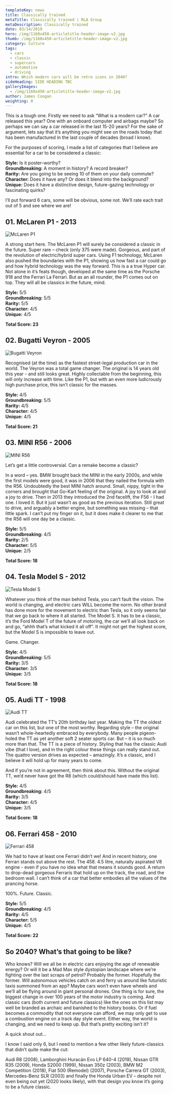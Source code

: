 ```yaml
---
templateKey: news
title: Classically trained
metaTitle: Classically trained | RLA Group
metaDescription: Classically trained
date: 03/14/2019
hero: /img/1160x450-articletitle-header-image-v2.jpg
thumb: /img/1160x450-articletitle-header-image-v2.jpg
category: Culture
tags:
  - cars
  - classic
  - supercars
  - automotive
  - driving
intro: Which modern cars will be retro icons in 2040?
sideHeading: SIDE HEADING TBC
galleryImages:
  - /img/1160x450-articletitle-header-image-v2.jpg
author: James Coogan
weighting: 0
---
```

This is a tough one. Firstly we need to ask “What is a modern car?” A car released this year? One with an onboard computer and airbags maybe? So perhaps we can say a car released in the last 15-20 years? For the sake of argument, lets say that it’s anything you might see on the roads today that has been manufactured in the last couple of decades (broad I know).

For the purposes of scoring, I made a list of categories that I believe are essential for a car to be considered a classic:

**Style:** Is it poster-worthy?\
**Groundbreaking:** A moment in history? A record breaker?\
**Rarity:** Are you going to be seeing 10 of them on your daily commute?\
**Character:** Does it have any? Or does it blend into the background?\
**Unique:** Does it have a distinctive design, future-gazing technology or fascinating quirks?

I’ll put forward 6 cars, some will be obvious, some not. We’ll rate each trait out of 5 and see where we are!

## 01. McLaren P1 - 2013

![McLaren P1](/img/1366x532-mclaren-p1-v1.jpg)

A strong start here. The McLaren P1 will surely be considered a classic in the future. Super rare – check (only 375 were made). Gorgeous, and part of the revolution of electric/hybrid super cars. Using F1 technology, McLaren also pushed the boundaries with the P1, showing us how fast a car could go and how hybrid technology was the way forward. This is a a true Hyper car. Not alone in it’s feats though, developed at the same time as the Porsche 918 and the Ferrari La Ferrari. But as an all rounder, the P1 comes out on top. They will all be classics in the future, mind.

**Style:** 5/5\
**Groundbreaking:** 5/5\
**Rarity:** 5/5\
**Character:** 4/5\
**Unique:** 4/5

**Total Score: 23**

## 02. Bugatti Veyron - 2005

![Bugatti Veyron](/img/1366x532-bugatti-veyron-v1.jpg)

Recognised (at the time) as the fastest street-legal production car in the world. The Veyron was a total game changer. The original is 14 years old this year - and still looks great. Highly collectable from the beginning, this will only increase with time. Like the P1, but with an even more ludicrously high purchase price, this isn’t classic for the masses.

**Style:** 4/5\
**Groundbreaking:** 5/5\
**Rarity:** 4/5\
**Character:** 4/5\
**Unique:** 4/5

**Total Score: 21**

## 03. MINI R56 - 2006

![MINI R56](/img/1366x532-mini-cooper-v1.jpg)

Let’s get a little controversial. Can a remake become a classic? 

In a word – yes. BMW brought back the MINI in the early 2000s, and while the first models were good, it was in 2006 that they nailed the formula with the R56. Undoubtedly the best MINI hatch around. Small, nippy, tight in the corners and brought that Go-Kart feeling of the original. A joy to look at and a joy to drive. Then in 2013 they introduced the 2nd facelift, the F56 - I had one. I loved it. But it just wasn’t as good as the previous iteration. Still great to drive, and arguably a better engine, but something was missing – that little spark. I can’t put my finger on it, but it does make it clearer to me that the R56 will one day be a classic.

**Style:** 5/5\
**Groundbreaking:** 4/5\
**Rarity:** 2/5\
**Character:** 5/5\
**Unique:** 2/5

**Total Score: 18**

## 04. Tesla Model S - 2012

![Tesla Model S](/img/1366x532-tesla-model-s-v1.jpg)

Whatever you think of the man behind Tesla, you can’t fault the vision. The world is changing, and electric cars WILL become the norm. No other brand has done more for the movement to electric than Tesla, so it only seems fair that we go back to where it all started. The Model S. It has to be a classic, it’s the Ford Model T of the future of motoring, the car we’ll all look back on and go, “ahhh that’s what kicked it all off”. It might not get the highest score, but the Model S is impossible to leave out.

Game. Changer.

**Style:** 4/5\
**Groundbreaking:** 5/5\
**Rarity:** 3/5\
**Character:** 3/5\
**Unique:** 3/5

**Total Score: 18**

## 05. Audi TT - 1998

![Audi TT](/img/1366x532-audi-tt-v1.jpg)

Audi celebrated the TT’s 20th birthday last year. Making the TT the oldest car on this list, but one of the most worthy. Regarding style – the original wasn’t whole-heartedly embraced by everybody. Many people pigeon-holed the TT as yet another soft 2 seater sports car. But – it is so much more than that. The TT is a piece of history. Styling that has the classic Audi vibe (that I love), and in the right colour these things can really stand out. The quattro version drives as expected – amazingly. It’s a classic, and I believe it will hold up for many years to come. 

And if you’re not in agreement, then think about this. Without the original TT, we’d never have got the R8 (which could/should have made this list).

**Style:** 4/5\
**Groundbreaking:** 4/5\
**Rarity:** 3/5\
**Character:** 4/5\
**Unique:** 3/5

**Total Score: 18**

## 06. Ferrari 458 - 2010

![Ferrari 458](/img/1366x532-ferrari-458-v1.jpg)

We had to have at least one Ferrari didn’t we! And in recent history, one Ferrari stands out above the rest. The 458. 4.5 litre, naturally aspirated V8 engine - even if you have no idea what that means it sounds good. A return to drop-dead gorgeous Ferraris that hold up on the track, the road, and the bedroom wall. I can’t think of a car that better embodies all the values of the prancing horse. 

100%. Future. Classic.

**Style:** 5/5\
**Groundbreaking:** 4/5\
**Rarity:** 4/5\
**Character:** 5/5\
**Unique:** 4/5

**Total Score: 22**

## So 2040? What’s that going to be like?

Who knows? Will we all be in electric cars enjoying the age of renewable energy? Or will it be a Mad Max style dystopian landscape where we’re fighting over the last scraps of petrol? Probably the former. Hopefully the former. Will autonomous vehicles catch on and ferry us around like futuristic taxis summoned from an app? Maybe cars won’t even have wheels and we’ll all be flying around in giant personal drones. One thing is for sure, the biggest change in over 100 years of the motor industry is coming. And classic cars (both current and future classics) like the ones on this list may well be branded as archaic and banished to the history books. Or if fuel becomes a commodity that not everyone can afford, we may only get to use a combustion engine on a track day style event. Either way, the world is changing, and we need to keep up. But that’s pretty exciting isn’t it?

A quick shout out…

I know I said only 6, but I need to mention a few other likely future-classics that didn’t quite make the cut:

Audi R8 (2008), Lamborghini Huracán Evo LP 640-4 (2019), Nissan GTR R35 (2009), Honda S2000 (1999), Nissan 350z (2003), BMW M2 Competition (2018), Fiat 500 (Remodel) (2007), Porsche Carrera GT (2003), Mercedes-Benz SLR (2003) and finally the Honda Urban EV – despite not even being out yet (2020 looks likely), with that design you know it’s going to be a future classic.
